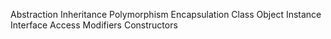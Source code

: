 Abstraction
Inheritance
Polymorphism
Encapsulation
Class
Object
Instance
Interface
Access Modifiers
Constructors
